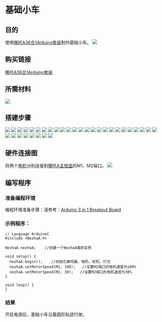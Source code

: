 ﻿# 基础小车
## 目的
使用[哪吒A36合1Arduino套装](https://www.elecfreaks.com/elecfreaks-nezha-a-inventor-s-kit-for-arduino.html)制作基础小车。
![](https://wiki-media-ef.oss-cn-hongkong.aliyuncs.com/docs/arduino/building-blocks/nezhaa-inventors-kit/images/neza-a-case-04-01.png)
## 购买链接
[哪吒A36合1Arduino套装](https://www.elecfreaks.com/elecfreaks-nezha-a-inventor-s-kit-for-arduino.html)

## 所需材料
![](https://wiki-media-ef.oss-cn-hongkong.aliyuncs.com/docs/arduino/building-blocks/nezhaa-inventors-kit/images/neza-a-case-04-02.png)
## 搭建步骤
![](https://wiki-media-ef.oss-cn-hongkong.aliyuncs.com/docs/arduino/building-blocks/nezhaa-inventors-kit/images/neza-a-step-04-01.png)
![](https://wiki-media-ef.oss-cn-hongkong.aliyuncs.com/docs/arduino/building-blocks/nezhaa-inventors-kit/images/neza-a-step-04-02.png)
![](https://wiki-media-ef.oss-cn-hongkong.aliyuncs.com/docs/arduino/building-blocks/nezhaa-inventors-kit/images/neza-a-step-04-03.png)
![](https://wiki-media-ef.oss-cn-hongkong.aliyuncs.com/docs/arduino/building-blocks/nezhaa-inventors-kit/images/neza-a-step-04-04.png)
![](https://wiki-media-ef.oss-cn-hongkong.aliyuncs.com/docs/arduino/building-blocks/nezhaa-inventors-kit/images/neza-a-step-04-05.png)
![](https://wiki-media-ef.oss-cn-hongkong.aliyuncs.com/docs/arduino/building-blocks/nezhaa-inventors-kit/images/neza-a-step-04-06.png)
![](https://wiki-media-ef.oss-cn-hongkong.aliyuncs.com/docs/arduino/building-blocks/nezhaa-inventors-kit/images/neza-a-step-04-07.png)
![](https://wiki-media-ef.oss-cn-hongkong.aliyuncs.com/docs/arduino/building-blocks/nezhaa-inventors-kit/images/neza-a-step-04-08.png)
![](https://wiki-media-ef.oss-cn-hongkong.aliyuncs.com/docs/arduino/building-blocks/nezhaa-inventors-kit/images/neza-a-step-04-09.png)
![](https://wiki-media-ef.oss-cn-hongkong.aliyuncs.com/docs/arduino/building-blocks/nezhaa-inventors-kit/images/neza-a-step-04-10.png)
![](https://wiki-media-ef.oss-cn-hongkong.aliyuncs.com/docs/arduino/building-blocks/nezhaa-inventors-kit/images/neza-a-step-04-11.png)
![](https://wiki-media-ef.oss-cn-hongkong.aliyuncs.com/docs/arduino/building-blocks/nezhaa-inventors-kit/images/neza-a-step-04-12.png)
![](https://wiki-media-ef.oss-cn-hongkong.aliyuncs.com/docs/arduino/building-blocks/nezhaa-inventors-kit/images/neza-a-step-04-13.png)
![](https://wiki-media-ef.oss-cn-hongkong.aliyuncs.com/docs/arduino/building-blocks/nezhaa-inventors-kit/images/neza-a-step-04-14.png)
![](https://wiki-media-ef.oss-cn-hongkong.aliyuncs.com/docs/arduino/building-blocks/nezhaa-inventors-kit/images/neza-a-step-04-15.png)
![](https://wiki-media-ef.oss-cn-hongkong.aliyuncs.com/docs/arduino/building-blocks/nezhaa-inventors-kit/images/neza-a-step-04-16.png)
![](https://wiki-media-ef.oss-cn-hongkong.aliyuncs.com/docs/arduino/building-blocks/nezhaa-inventors-kit/images/neza-a-step-04-17.png)
![](https://wiki-media-ef.oss-cn-hongkong.aliyuncs.com/docs/arduino/building-blocks/nezhaa-inventors-kit/images/neza-a-step-04-18.png)
![](https://wiki-media-ef.oss-cn-hongkong.aliyuncs.com/docs/arduino/building-blocks/nezhaa-inventors-kit/images/neza-a-step-04-19.png)
![](https://wiki-media-ef.oss-cn-hongkong.aliyuncs.com/docs/arduino/building-blocks/nezhaa-inventors-kit/images/neza-a-step-04-20.png)
![](https://wiki-media-ef.oss-cn-hongkong.aliyuncs.com/docs/arduino/building-blocks/nezhaa-inventors-kit/images/neza-a-step-04-21.png)
![](https://wiki-media-ef.oss-cn-hongkong.aliyuncs.com/docs/arduino/building-blocks/nezhaa-inventors-kit/images/neza-a-step-04-22.png)
![](https://wiki-media-ef.oss-cn-hongkong.aliyuncs.com/docs/arduino/building-blocks/nezhaa-inventors-kit/images/neza-a-step-04-23.png)
![](https://wiki-media-ef.oss-cn-hongkong.aliyuncs.com/docs/arduino/building-blocks/nezhaa-inventors-kit/images/neza-a-step-04-24.png)
![](https://wiki-media-ef.oss-cn-hongkong.aliyuncs.com/docs/arduino/building-blocks/nezhaa-inventors-kit/images/neza-a-step-04-25.png)
![](https://wiki-media-ef.oss-cn-hongkong.aliyuncs.com/docs/arduino/building-blocks/nezhaa-inventors-kit/images/neza-a-step-04-26.png)
![](https://wiki-media-ef.oss-cn-hongkong.aliyuncs.com/docs/arduino/building-blocks/nezhaa-inventors-kit/images/neza-a-step-04-27.png)
![](https://wiki-media-ef.oss-cn-hongkong.aliyuncs.com/docs/arduino/building-blocks/nezhaa-inventors-kit/images/neza-a-step-04-28.png)
![](https://wiki-media-ef.oss-cn-hongkong.aliyuncs.com/docs/arduino/building-blocks/nezhaa-inventors-kit/images/neza-a-step-04-29.png)
![](https://wiki-media-ef.oss-cn-hongkong.aliyuncs.com/docs/arduino/building-blocks/nezhaa-inventors-kit/images/neza-a-step-04-30.png)
![](https://wiki-media-ef.oss-cn-hongkong.aliyuncs.com/docs/arduino/building-blocks/nezhaa-inventors-kit/images/neza-a-step-04-31.png)
![](https://wiki-media-ef.oss-cn-hongkong.aliyuncs.com/docs/arduino/building-blocks/nezhaa-inventors-kit/images/neza-a-step-04-32.png)
![](https://wiki-media-ef.oss-cn-hongkong.aliyuncs.com/docs/arduino/building-blocks/nezhaa-inventors-kit/images/neza-a-step-04-33.png)

## 硬件连接图
将两个[电机](https://www.elecfreaks.com/geekservo-motor-2kg-compatible-with-lego.html)分别连接到[哪吒A主控盒](https://www.elecfreaks.com/arduino-3-in-1-master-control-box.html)的M1、M2端口。
![](https://wiki-media-ef.oss-cn-hongkong.aliyuncs.com/docs/arduino/building-blocks/nezhaa-inventors-kit/images/neza-a-case-04-03.png)
## 编写程序
### 准备编程环境
编程环境准备步骤：请参考：[Arduino 3 in 1 Breakout Board](https://www.elecfreaks.com/learn-en/Arduino-3-in-1-box/Arduino-3-in-1-box.html)
### 示例程序：
```
// Language ArduinoC
#include <NezhaA.h>

NezhaA nezhaA;    //创建一个NezhaA类的实例

void setup() {
  nezhaA.begin();    //初始化蜂鸣器、电机、舵机、灯光
  nezhaA.setMotorSpeed(M1, 100);   //设置M1端口的电机速度为100%
  nezhaA.setMotorSpeed(M2, 30);   //设置M2端口的电机速度为30%
}

void loop() {
}
```
### 结果
开启电源后，基础小车沿着圆形轨迹行驶。

